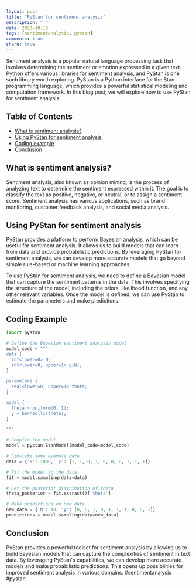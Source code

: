 ```yaml
---
layout: post
title: "PyStan for sentiment analysis"
description: " "
date: 2023-10-12
tags: [sentimentanalysis, pystan]
comments: true
share: true
---
```


Sentiment analysis is a popular natural language processing task that involves determining the sentiment or emotion expressed in a given text. Python offers various libraries for sentiment analysis, and PyStan is one such library worth exploring. PyStan is a Python interface for the Stan programming language, which provides a powerful statistical modeling and computation framework. In this blog post, we will explore how to use PyStan for sentiment analysis.

## Table of Contents
- [What is sentiment analysis?](#what-is-sentiment-analysis)
- [Using PyStan for sentiment analysis](#using-pystan-for-sentiment-analysis)
- [Coding example](#coding-example)
- [Conclusion](#conclusion)

## What is sentiment analysis?

Sentiment analysis, also known as opinion mining, is the process of analyzing text to determine the sentiment expressed within it. The goal is to classify the text as positive, negative, or neutral, or to assign a sentiment score. Sentiment analysis has various applications, such as brand monitoring, customer feedback analysis, and social media analysis.

## Using PyStan for sentiment analysis

PyStan provides a platform to perform Bayesian analysis, which can be useful for sentiment analysis. It allows us to build models that can learn from data and provide probabilistic predictions. By leveraging PyStan for sentiment analysis, we can develop more accurate models that go beyond simple rule-based or machine learning approaches.

To use PyStan for sentiment analysis, we need to define a Bayesian model that can capture the sentiment patterns in the data. This involves specifying the structure of the model, including the priors, likelihood function, and any other relevant variables. Once the model is defined, we can use PyStan to estimate the parameters and make predictions.

## Coding Example

```python
import pystan

# Define the Bayesian sentiment analysis model
model_code = """
data {
  int<lower=0> N;
  int<lower=0, upper=1> y[N];
}

parameters {
  real<lower=0, upper=1> theta;
}

model {
  theta ~ uniform(0, 1);
  y ~ bernoulli(theta);
}

"""

# Compile the model
model = pystan.StanModel(model_code=model_code)

# Simulate some example data
data = {'N': 1000, 'y': [1, 1, 0, 1, 0, 0, 0, 1, 1, 1]}

# Fit the model to the data
fit = model.sampling(data=data)

# Get the posterior distribution of theta
theta_posterior = fit.extract()['theta']

# Make predictions on new data
new_data = {'N': 10, 'y': [0, 0, 1, 0, 1, 1, 1, 0, 0, 1]}
predictions = model.sampling(data=new_data)

```

## Conclusion

PyStan provides a powerful toolset for sentiment analysis by allowing us to build Bayesian models that can capture the complexities of sentiment in text data. By leveraging PyStan's capabilities, we can develop more accurate models and make probabilistic predictions. This opens up possibilities for improved sentiment analysis in various domains. #sentimentanalysis #pystan